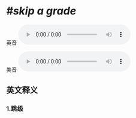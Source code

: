 # ***\#skip a grade*** 
英音
<audio src="./media/skip a grade1_AAC.aac" controls="controls"></audio>

美音
<audio src="./media/skip a grade2_AAC.aac" controls="controls"></audio>



  

英文释义
---
### 1.**跳级**  


